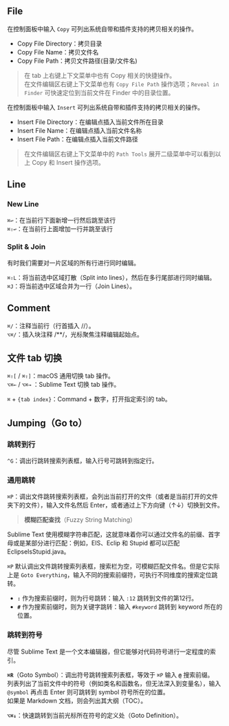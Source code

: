 ## File
在控制面板中输入 `Copy` 可列出系统自带和插件支持的拷贝相关的操作。

- Copy File Directory：拷贝目录  
- Copy File Name：拷贝文件名  
- Copy File Path：拷贝文件路径(目录/文件名)  

> 在 tab 上右键上下文菜单中也有 Copy 相关的快捷操作。  
> 在文件编辑区右键上下文菜单也有 `Copy File Path` 操作选项；`Reveal in Finder` 可快速定位到当前文件在 Finder 中的目录位置。  

在控制面板中输入 `Insert` 可列出系统自带和插件支持的拷贝相关的操作。

- Insert File Directory：在编辑点插入当前文件所在目录  
- Insert File Name：在编辑点插入当前文件名称  
- Insert File Path：在编辑点插入当前文件路径  

> 在文件编辑区右键上下文菜单中的 `Path Tools` 展开二级菜单中可以看到以上 Copy 和 Insert 操作选项。  

## Line
### New Line
`⌘↩`：在当前行下面新增一行然后跳至该行  
`⌘⇧↩`：在当前行上面增加一行并跳至该行  

### Split & Join
有时我们需要对一片区域的所有行进行同时编辑。

`⌘⇧L`：将当前选中区域打散（Split into lines），然后在多行尾部进行同时编辑。  
`⌘J`：将当前选中区域合并为一行（Join Lines）。  

## Comment
`⌘/`：注释当前行（行首插入 //）。  
`⌥⌘/`：插入块注释 /**/，光标聚焦注释编辑起始点。  

## 文件 tab 切换
`⌘⇧[` / `⌘⇧]`：macOS 通用切换 tab 操作。  
`⌥⌘←` / `⌥⌘→` ：Sublime Text 切换 tab 操作。  

`⌘` + `{tab index}`：Command + 数字，打开指定索引的 tab。

## Jumping（Go to）
### 跳转到行
`^G`：调出行跳转搜索列表框，输入行号可跳转到指定行。

### 通用跳转
`⌘P`：调出文件跳转搜索列表框，会列出当前打开的文件（或者是当前打开的文件夹下的文件），输入文件名然后 Enter，或者通过上下方向键（↑↓）切换到文件。

> **模糊匹配查找**（Fuzzy String Matching）

Sublime Text 使用模糊字符串匹配，这就意味着你可以通过文件名的前缀、首字母或是某部分进行匹配：例如，EIS、Eclip 和 Stupid 都可以匹配 EclipseIsStupid.java。

`⌘P` 默认调出文件跳转搜索列表框，搜索栏为空，可模糊匹配文件名。但是它实际上是 `Goto Everything`，输入不同的搜索前缀符，可执行不同维度的搜索定位跳转。

- **`:`** 作为搜索前缀时，则为行号跳转：输入 `:12` 跳转到文件的第12行。  
- **`#`** 作为搜索前缀时，则为关键字跳转：输入 `#keyword` 跳转到 keyword 所在的位置。  

### 跳转到符号
尽管 Sublime Text 是一个文本编辑器，但它能够对代码符号进行一定程度的索引。

**`⌘R`**（Goto Symbol）：调出符号跳转搜索列表框，等效于 `⌘P` 输入 **`@`** 搜索前缀。  
列表列出了当前文件中的符号（例如类名和函数名，但无法深入到变量名），输入 `@symbol` 再点击  Enter 则可跳转到 symbol 符号所在的位置。  
如果是 Markdown  文档，则会列出其大纲（TOC）。  

**`⌥⌘↓`**：快速跳转到当前光标所在符号的定义处（Goto Definition）。
